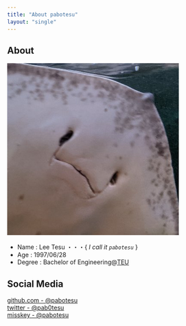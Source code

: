 ```yaml
---
title: "About pabotesu"
layout: "single"
---
```


## About

![pabotesu](/img/about/pabotesu-icon.jpg)

- Name      : Lee Tesu ・・・{ _I call it ``pabotesu``_ }
- Age       : 1997/06/28
- Degree    : Bachelor of Engineering@[TEU](https://www.teu.ac.jp/)  

## Social Media

[github.com - @pabotesu](https://github.com/pabotesu)  
[twitter - @pab0tesu](https://twitter.com/pab0tesu)  
[misskey - @pabotesu](https://misskey.io/@pabotesu)  
